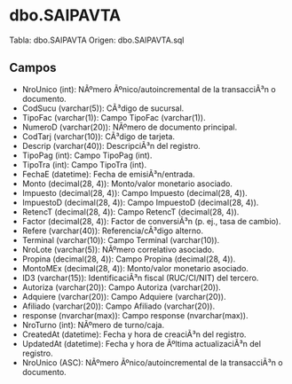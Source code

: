 ﻿# dbo.SAIPAVTA

Tabla: dbo.SAIPAVTA
Origen: dbo.SAIPAVTA.sql

## Campos

- NroUnico (int): NÃºmero Ãºnico/autoincremental de la transacciÃ³n o documento.
- CodSucu (varchar(5)): CÃ³digo de sucursal.
- TipoFac (varchar(1)): Campo TipoFac (varchar(1)).
- NumeroD (varchar(20)): NÃºmero de documento principal.
- CodTarj (varchar(10)): CÃ³digo de tarjeta.
- Descrip (varchar(40)): DescripciÃ³n del registro.
- TipoPag (int): Campo TipoPag (int).
- TipoTra (int): Campo TipoTra (int).
- FechaE (datetime): Fecha de emisiÃ³n/entrada.
- Monto (decimal(28, 4)): Monto/valor monetario asociado.
- Impuesto (decimal(28, 4)): Campo Impuesto (decimal(28, 4)).
- ImpuestoD (decimal(28, 4)): Campo ImpuestoD (decimal(28, 4)).
- RetencT (decimal(28, 4)): Campo RetencT (decimal(28, 4)).
- Factor (decimal(28, 4)): Factor de conversiÃ³n (p. ej., tasa de cambio).
- Refere (varchar(40)): Referencia/cÃ³digo alterno.
- Terminal (varchar(10)): Campo Terminal (varchar(10)).
- NroLote (varchar(5)): NÃºmero correlativo asociado.
- Propina (decimal(28, 4)): Campo Propina (decimal(28, 4)).
- MontoMEx (decimal(28, 4)): Monto/valor monetario asociado.
- ID3 (varchar(15)): IdentificaciÃ³n fiscal (RUC/CI/NIT) del tercero.
- Autoriza (varchar(20)): Campo Autoriza (varchar(20)).
- Adquiere (varchar(20)): Campo Adquiere (varchar(20)).
- Afiliado (varchar(20)): Campo Afiliado (varchar(20)).
- response (nvarchar(max)): Campo response (nvarchar(max)).
- NroTurno (int): NÃºmero de turno/caja.
- CreatedAt (datetime): Fecha y hora de creaciÃ³n del registro.
- UpdatedAt (datetime): Fecha y hora de Ãºltima actualizaciÃ³n del registro.
- NroUnico (ASC): NÃºmero Ãºnico/autoincremental de la transacciÃ³n o documento.


